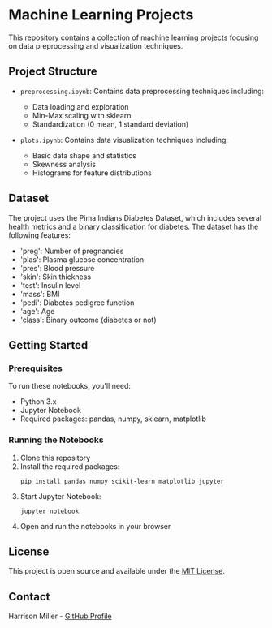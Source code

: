 # Machine Learning Projects

This repository contains a collection of machine learning projects focusing on data preprocessing and visualization techniques.

## Project Structure

- `preprocessing.ipynb`: Contains data preprocessing techniques including:
  - Data loading and exploration
  - Min-Max scaling with sklearn
  - Standardization (0 mean, 1 standard deviation)
  
- `plots.ipynb`: Contains data visualization techniques including:
  - Basic data shape and statistics
  - Skewness analysis
  - Histograms for feature distributions

## Dataset

The project uses the Pima Indians Diabetes Dataset, which includes several health metrics and a binary classification for diabetes. The dataset has the following features:

- 'preg': Number of pregnancies
- 'plas': Plasma glucose concentration
- 'pres': Blood pressure
- 'skin': Skin thickness
- 'test': Insulin level
- 'mass': BMI
- 'pedi': Diabetes pedigree function
- 'age': Age
- 'class': Binary outcome (diabetes or not)

## Getting Started

### Prerequisites

To run these notebooks, you'll need:
- Python 3.x
- Jupyter Notebook
- Required packages: pandas, numpy, sklearn, matplotlib

### Running the Notebooks

1. Clone this repository
2. Install the required packages:
   ```
   pip install pandas numpy scikit-learn matplotlib jupyter
   ```
3. Start Jupyter Notebook:
   ```
   jupyter notebook
   ```
4. Open and run the notebooks in your browser

## License

This project is open source and available under the [MIT License](LICENSE).

## Contact

Harrison Miller - [GitHub Profile](https://github.com/hmm29)
